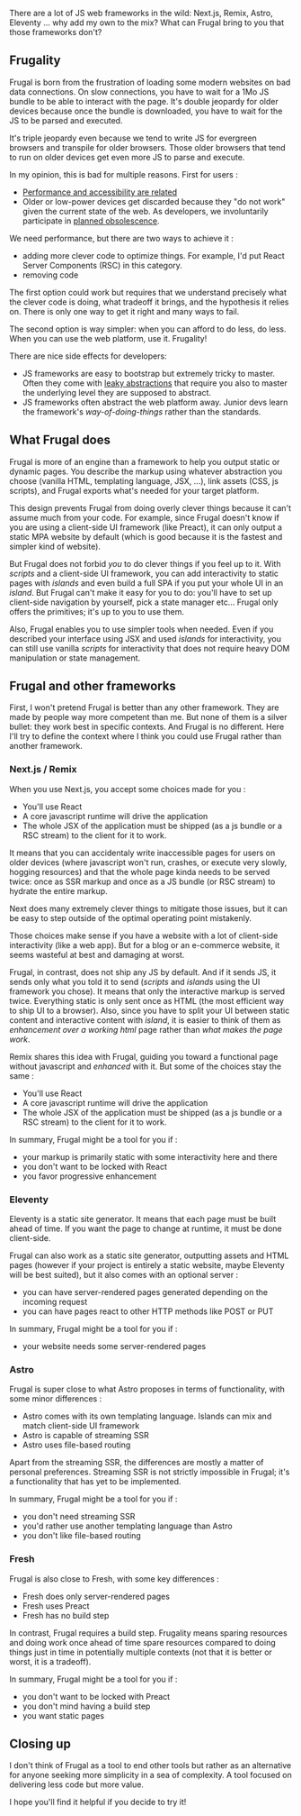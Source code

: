 There are a lot of JS web frameworks in the wild: Next.js, Remix, Astro, Eleventy ... why add my own to the mix? What can Frugal bring to you that those frameworks don't?

## Frugality

Frugal is born from the frustration of loading some modern websites on bad data connections. On slow connections, you have to wait for a 1Mo JS bundle to be able to interact with the page. It's double jeopardy for older devices because once the bundle is downloaded, you have to wait for the JS to be parsed and executed.

It's triple jeopardy even because we tend to write JS for evergreen browsers and transpile for older browsers. Those older browsers that tend to run on older devices get even more JS to parse and execute.

In my opinion, this is bad for multiple reasons. First for users :

- [Performance and accessibility are related](https://bradfrost.com/blog/post/accessibility-and-low-powered-devices/)
- Older or low-power devices get discarded because they "do not work" given the current state of the web. As developers, we involuntarily participate in [planned obsolescence](https://en.wikipedia.org/wiki/Planned_obsolescence).

We need performance, but there are two ways to achieve it :

- adding more clever code to optimize things. For example, I'd put React Server Components (RSC) in this category.
- removing code

The first option could work but requires that we understand precisely what the clever code is doing, what tradeoff it brings, and the hypothesis it relies on. There is only one way to get it right and many ways to fail.

The second option is way simpler: when you can afford to do less, do less. When you can use the web platform, use it. Frugality!

There are nice side effects for developers:

- JS frameworks are easy to bootstrap but extremely tricky to master. Often they come with [leaky abstractions](https://en.wikipedia.org/wiki/Leaky_abstraction) that require you also to master the underlying level they are supposed to abstract.
- JS frameworks often abstract the web platform away. Junior devs learn the framework's _way-of-doing-things_ rather than the standards.

## What Frugal does

Frugal is more of an engine than a framework to help you output static or dynamic pages. You describe the markup using whatever abstraction you choose (vanilla HTML, templating language, JSX, ...), link assets (CSS, js scripts), and Frugal exports what's needed for your target platform.

This design prevents Frugal from doing overly clever things because it can't assume much from your code. For example, since Frugal doesn't know if you are using a client-side UI framework (like Preact), it can only output a static MPA website by default (which is good because it is the fastest and simpler kind of website).

But Frugal does not forbid _you_ to do clever things if you feel up to it. With _scripts_ and a client-side UI framework, you can add interactivity to static pages with _islands_ and even build a full SPA if you put your whole UI in an _island_. But Frugal can't make it easy for you to do: you'll have to set up client-side navigation by yourself, pick a state manager etc... Frugal only offers the primitives; it's up to you to use them.

Also, Frugal enables you to use simpler tools when needed. Even if you described your interface using JSX and used _islands_ for interactivity, you can still use vanilla _scripts_ for interactivity that does not require heavy DOM manipulation or state management.

## Frugal and other frameworks

First, I won't pretend Frugal is better than any other framework. They are made by people way more competent than me. But none of them is a silver bullet: they work best in specific contexts. And Frugal is no different. Here I'll try to define the context where I think you could use Frugal rather than another framework.

### Next.js / Remix

When you use Next.js, you accept some choices made for you :

- You'll use React
- A core javascript runtime will drive the application
- The whole JSX of the application must be shipped (as a js bundle or a RSC stream) to the client for it to work.

It means that you can accidentaly write inaccessible pages for users on older devices (where javascript won't run, crashes, or execute very slowly, hogging resources) and that the whole page kinda needs to be served twice: once as SSR markup and once as a JS bundle (or RSC stream) to hydrate the entire markup.

Next does many extremely clever things to mitigate those issues, but it can be easy to step outside of the optimal operating point mistakenly.

Those choices make sense if you have a website with a lot of client-side interactivity (like a web app). But for a blog or an e-commerce website, it seems wasteful at best and damaging at worst.

Frugal, in contrast, does not ship any JS by default. And if it sends JS, it sends only what you told it to send (_scripts_ and _islands_ using the UI framework you chose). It means that only the interactive markup is served twice. Everything static is only sent once as HTML (the most efficient way to ship UI to a browser). Also, since you have to split your UI between static content and interactive content with _island_, it is easier to think of them as _enhancement over a working html_ page rather than _what makes the page work_.

Remix shares this idea with Frugal, guiding you toward a functional page without javascript and _enhanced_ with it. But some of the choices stay the same :

- You'll use React
- A core javascript runtime will drive the application
- The whole JSX of the application must be shipped (as a js bundle or a RSC stream) to the client for it to work.

In summary, Frugal might be a tool for you if :

- your markup is primarily static with some interactivity here and there
- you don't want to be locked with React
- you favor progressive enhancement

### Eleventy

Eleventy is a static site generator. It means that each page must be built ahead of time. If you want the page to change at runtime, it must be done client-side.

Frugal can also work as a static site generator, outputting assets and HTML pages (however if your project is entirely a static website, maybe Eleventy will be best suited), but it also comes with an optional server :

- you can have server-rendered pages generated depending on the incoming request
- you can have pages react to other HTTP methods like POST or PUT

In summary, Frugal might be a tool for you if :

- your website needs some server-rendered pages

### Astro

Frugal is super close to what Astro proposes in terms of functionality, with some minor differences :

- Astro comes with its own templating language. Islands can mix and match client-side UI framework
- Astro is capable of streaming SSR
- Astro uses file-based routing

Apart from the streaming SSR, the differences are mostly a matter of personal preferences. Streaming SSR is not strictly impossible in Frugal; it's a functionality that has yet to be implemented.

In summary, Frugal might be a tool for you if :

- you don't need streaming SSR
- you'd rather use another templating language than Astro
- you don't like file-based routing

### Fresh

Frugal is also close to Fresh, with some key differences :

- Fresh does only server-rendered pages
- Fresh uses Preact
- Fresh has no build step

In contrast, Frugal requires a build step. Frugality means sparing resources and doing work once ahead of time spare resources compared to doing things just in time in potentially multiple contexts (not that it is better or worst, it is a tradeoff).

In summary, Frugal might be a tool for you if :

- you don't want to be locked with Preact
- you don't mind having a build step
- you want static pages

## Closing up

I don't think of Frugal as a tool to end other tools but rather as an alternative for anyone seeking more simplicity in a sea of complexity. A tool focused on delivering less code but more value.

I hope you'll find it helpful if you decide to try it!
